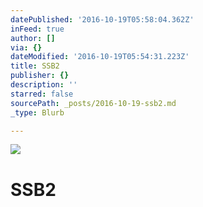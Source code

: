 ```yaml
---
datePublished: '2016-10-19T05:58:04.362Z'
inFeed: true
author: []
via: {}
dateModified: '2016-10-19T05:54:31.223Z'
title: SSB2
publisher: {}
description: ''
starred: false
sourcePath: _posts/2016-10-19-ssb2.md
_type: Blurb

---
```

![](https://the-grid-user-content.s3-us-west-2.amazonaws.com/a3feaf31-8721-4c62-a030-261db0687fd3.jpg)

# SSB2